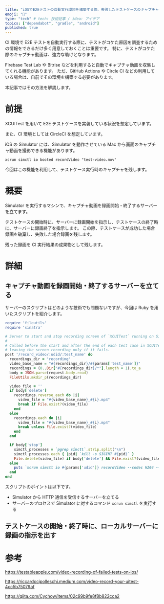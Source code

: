 ```yaml
---
title: "iOSでE2Eテストの自動実行環境を構築する際、失敗したテストケースのキャプチャ動画を残す"
emoji: "📸"
type: "tech" # tech: 技術記事 / idea: アイデア
topics: ["dependabot", "gradle", "android"]
published: true
---
```


CI 環境で E2E テストを自動実行する際に、テストがコケた原因を調査するための情報をできるだけ多く用意しておくことは重要です。
特に、テストがコケた際のキャプチャ動画は、強力な助けとなります。

Firebase Test Lab や Bitrise などを利用すると自動でキャプチャ動画を収集してくれる機能があります。
ただ、GitHub Actions や Circle CI などの利用している場合は、自前でその環境を構築する必要があります。

本記事ではその方法を解説します。

# 前提

XCUITest を用いて E2E テストケースを実装している状況を想定しています。

また、CI 環境としては CircleCI を想定しています。

iOS の Simulator には、Simulator を動作させている Mac から画面のキャプチャ動画を撮影できる機能があります。

```shell
xcrun simctl io booted recordVideo "test-video.mov"
```

今回はこの機能を利用して、テストケース実行時のキャプチャを残します。

# 概要

Simulator を実行するマシンで、キャプチャ動画を録画開始・終了するサーバーを立てます。

テストケースの開始時に、サーバーに録画開始を指示し、テストケースの終了時に、サーバーに録画終了を指示します。
この際、テストケースが成功した場合録画を破棄し、失敗した場合録画を残します。

残った録画を CI 実行結果の成果物として残します。

# 詳細

## キャプチャ動画を録画開始・終了するサーバーを立てる

サーバーのスクリプトはどのような技術でも問題ないですが、今回は Ruby を用いたスクリプトを紹介します。

```ruby:recording_server.rb
require 'fileutils'
require 'sinatra'

# Server to start and stop recording screen of `XCUITest` running on Simulator on Mac.
#
# Called before the start and after the end of each test case in XCUITest,
# leaving the screen recording only if it fails.
post '/record_video/:udid/:test_name' do
  recordings_dir = 'recording'
  video_base_name = "#{recordings_dir}/#{params['test_name']}"
  recordings = (0..Dir["#{recordings_dir}/*"].length + 1).to_a
  body = JSON.parse(request.body.read)
  FileUtils.mkdir_p(recordings_dir)

  video_file = ''
  if body['delete']
    recordings.reverse_each do |i|
      video_file = "#{video_base_name}_#{i}.mp4"
      break if File.exist?(video_file)
    end
  else
    recordings.each do |i|
      video_file = "#{video_base_name}_#{i}.mp4"
      break unless File.exist?(video_file)
    end
  end

  if body['stop']
    simctl_processes = `pgrep simctl`.strip.split("\n")
    simctl_processes.each { |pid| `kill -s SIGINT #{pid}` }
    File.delete(video_file) if body['delete'] && File.exist?(video_file)
  else
    puts `xcrun simctl io #{params['udid']} recordVideo --codec h264 --force #{video_file} &`
  end
end
```

スクリプトのポイントは以下です。

- Simulator から HTTP 通信を受信するサーバーを立てる
- サーバーのプロセスで Simulator に対するコマンド `xcrun simctl` を実行する

## テストケースの開始・終了時に、ローカルサーバーに録画の指示を出す

# 参考

https://testableapple.com/video-recording-of-failed-tests-on-ios/

https://riccardocipolleschi.medium.com/video-record-your-uitest-4cc5b75079af

https://qiita.com/Cychow/items/02c99b9fe8f8b822cca2
